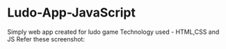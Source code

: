# Ludo-App-JavaScript
Simply web app created for ludo game
Technology used - HTML,CSS and JS
Refer these screenshot:
